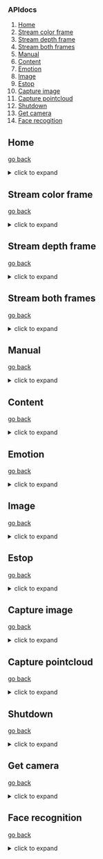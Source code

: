 ### APIdocs

1. [Home](#Home)
2. [Stream color frame](#Stream-color-frame)
3. [Stream depth frame](#Stream-depth-frame)
4. [Stream both frames](#Stream-both-frames)
5. [Manual](#Manual)
6. [Content](#Content)
7. [Emotion](#Emotion)
8. [Image](#Image)
9. [Estop](#Estop)
10. [Capture image](#Capture-image)
11. [Capture pointcloud](#Capture-pointcloud)
12. [Shutdown](#Shutdown)
13. [Get camera](#Get-camera)
14. [Face recogition](#Face-recognition)

## Home
[go back](#APIdocs)
<details><summary>click to expand</summary>
<p>

  Home page
* **URL:** `/`
* **Method:** `GET`
*  **URL Params:**
   **Required:**`None`
   **Optional:**`None`
* **Query Params:**`None`
* **Success Response:**
  * **Code:** 200 <br />
    **Content:** `home.html`
* **Error Response:**
  * **Code:** `None` <br />
    **Content:** `None`
* **Sample Call:**
* **Notes:**
  Check server is alive or not.
</p>
</details>

## Stream color frame
[go back](#APIdocs)
<details><summary>click to expand</summary>
<p>

  Response color frame from depth camera
* **URL:** `/color`
* **Method:** `GET`
*  **URL Params:**
   **Required:**`None`
   **Optional:**`None`
* **Query Params:**`None`
* **Success Response:**
  * **Code:** `None` <br />
    **Content:** streaming color frame
* **Error Response:**
  * **Code:** `None` <br />
    **Content:** `None`
* **Sample Call:**
* **Notes:**
  Get color frame of depth camera real-time
</p>
</details>

## Stream depth frame
[go back](#APIdocs)
<details><summary>click to expand</summary>
<p>

  Response depth frame from depth camera
* **URL:** `/depth`
* **Method:** `GET`
*  **URL Params:**
   **Required:**`None`
   **Optional:**`None`
* **Query Params:**`None`
* **Success Response:**
  * **Code:** `None` <br />
    **Content:** streaming depth frame
* **Error Response:**
  * **Code:** `None` <br />
    **Content:** `None`
* **Sample Call:**
* **Notes:**
  Get depth frame of depth camera real-time
</p>
</details>

## Stream both frames
[go back](#APIdocs)
<details><summary>click to expand</summary>
<p>

  Response depth frame and color frame stack together
* **URL:** `/both`
* **Method:** `GET`
*  **URL Params:**
   **Required:**`None`
   **Optional:**`None`
* **Query Params:**`None`
* **Success Response:**
  * **Code:** `None` <br />
    **Content:** depth frame and color frame of depth camera
* **Error Response:**
  * **Code:** `None` <br />
    **Content:** `None`
* **Sample Call:**
* **Notes:**
  Get depth frame and color frame of depth camera real-time
</p>
</details>

## Manual
[go back](#APIdocs)
<details><summary>click to expand</summary>
<p>

  Return a GUI as manual panel for controlling
* **URL:** `/manual`
------
* **Method:** `GET`
*  **URL Params:**
   **Required:**`None`
   **Optional:**`None`
* **Query Params:**`None`
* **Success Response:**
  * **Code:** 200 <br />
    **Content:** `manual.html`
* **Error Response:**
  * **Code:** `None` <br />
    **Content:** `None`
* **Sample Call:**
* **Notes:**
  `estop` value in database will be readed and update in `manual.html` template as by `jinja2`
------
* **Method:** `POST`
*  **URL Params:**
   **Required:**`None`
   **Optional:**`None`
* **Query Params:**`None`
* **Web Form:**
```
<form action = "{{ url_for('manual') }}" method = 'POST'>
  <input type = 'hidden' name = 'command' id = 'command'  value = [your-command]>
  <button class="btn btn-primary">&#8593;</button>
</form>
```
* **Success Response:**
  * **Code:** 301 <br />
    **Content:** Redirect to `manual.html`
* **Error Response:**
  * **Code:** 401 <br />
    **Content:** 401,Command Not Found
* **Sample Call:**
* **Notes:**
  `estop` value in database will be readed and update in `manual.html` template as by `jinja2`
</p>
</details>

## Content
[go back](#APIdocs)
<details><summary>click to expand</summary>
<p>

  Update content in database
* **URL:** `/content`
* **Method:** `POST`
*  **URL Params:**
   **Required:**`None`
   **Optional:**`None`
* **Query Params:**`None`
* **Web Form:**
```
 <form action = "{{ url_for('content') }}" method = 'POST'>
  <input class="form-control form-control-lg" type="text" placeholder = "What you wanna say?" name = "content">
  <small class="form-text text-muted">.</small>     
  <button type="submit" class="btn btn-primary mb-2">say it!</button>
</form> 
```
* **Success Response:**
  * **Code:** 200 <br />
    **Content:** Render `manual.html` template
* **Error Response:**
  * **Code:** `None` <br />
    **Content:** `None`
* **Sample Call:**
* **Notes:**
  `estop` value in database will be readed and update in `manual.html` template as by `jinja2`
</p>
</details>

## Emotion
[go back](#APIdocs)
<details><summary>click to expand</summary>
<p>

  Update Emotiton in database
* **URL:** `/emotion`
* **Method:** `POST`
*  **URL Params:**
   **Required:**`None`
   **Optional:**`None`
* **Query Params:**`None`
* **Web Form:**
```
<form action = "{{ url_for('emotion') }}" method = 'POST'>
  <input type = 'hidden' name = 'emotion' value = '[your-emotion]'>
  <button type="submit" class="btn btn-secondary" style="font-size:50px">&#128564;</button>
</form>
```
* **Success Response:**
  * **Code:** 200 <br />
    **Content:** Render `manual.html` template
* **Error Response:**
  * **Code:** `None` <br />
    **Content:** `None`
* **Sample Call:**
* **Notes:**
  `estop` value in database will be readed and update in `manual.html` template as by `jinja2`,emotion display a .gif
</p>
</details>

## Image
[go back](#APIdocs)
<details><summary>click to expand</summary>
<p>

  Update Image in database
* **URL:** `/image`
* **Method:** `POST`
*  **URL Params:**
   **Required:**`None`
   **Optional:**`None`
* **Query Params:**`None`
* **Web Form:**
```
<form action = "{{ url_for('image') }}" method = 'POST'>
  <input type = 'hidden' name = 'image' value = 'straightface'>
  <button type="submit" class="btn btn-secondary" style="font-size:50px">&#128528;</button>
</form>
```
* **Success Response:**
  * **Code:** 200 <br />
    **Content:** Render `manual.html` template
* **Error Response:**
  * **Code:** `None` <br />
    **Content:** `None`
* **Sample Call:**
* **Notes:**
  `estop` value in database will be readed and update in `manual.html` template as by `jinja2`, image display a .png or .jpg file.
</p>
</details>

## Estop
[go back](#APIdocs)
<details><summary>click to expand</summary>
<p>

  Update estop value in database, if estop=0 update estop=1 else udpate estop=0
* **URL:** `/estop`
* **Method:** `POST`
*  **URL Params:**
   **Required:**`None`
   **Optional:**`None`
* **Query Params:**`None`
* **Web Form:**
```
<form action = "{{ url_for('estop') }}" method = 'POST'>
  <small class="form-text text-muted">.</small>
  <p class = 'text-center'>
      {% if estop == True %}
          <button type="Estop" class="btn btn-danger mb-4">ESTOP</button>
      {% else %}
          <button type="Estop" class="btn btn-primary mb-6">ESTOP</button>
      {% endif %}
  </p>
</form>
```
* **Success Response:**
  * **Code:** 200 <br />
    **Content:** Render `manual.html` template
  * **Code:** 201 <br />
    **Content:** Render `manual.html` template
* **Error Response:**
  * **Code:** `None` <br />
    **Content:** `None`
* **Sample Call:**
* **Notes:**
  Color of estop button will change, blue if estop=0 red if estop=1
</p>
</details>

## Capture image
[go back](#APIdocs)
<details><summary>click to expand</summary>
<p>

  Capture current frame of robot's camera
* **URL:** `/capture_img`
* **Method:** `POST`
*  **URL Params:**
   **Required:**`None`
   **Optional:**`None`
* **Query Params:**`None`
* **Web Form:**
```
<form action = "{{ url_for('capture_img') }}" method = 'POST'>
    <input type = 'hidden' name = 'capture image'>
    <button class="btn btn-primary mb-2">cap img</button>
</form>
```
* **Success Response:**
  * **Code:** 200 <br />
    **Content:** Render `manual.html` template
* **Error Response:**
  * **Code:** `None` <br />
    **Content:** `None`
* **Sample Call:**
* **Notes:**
  `estop` value in database will be readed and update in `manual.html` template as by `jinja2`
</p>
</details>

## Capture pointcloud
[go back](#APIdocs)
<details><summary>click to expand</summary>
<p>

  Capture current pointcloud (depth-frame) of robot's camera
* **URL:** `/capture_pointcloud`
* **Method:** `POST`
*  **URL Params:**
   **Required:**`None`
   **Optional:**`None`
* **Query Params:**`None`
* **Web Form:**
```
<form action = "{{ url_for('capture_pointcloud') }}" method = 'POST'>
  <input type = 'hidden' name = 'capture pointcloud'>
  <button class="btn btn-primary mb-2">cap pointcloud</button>
</form>
```
* **Success Response:**
  * **Code:** 200 <br />
    **Content:** Render `manual.html` template
* **Error Response:**
  * **Code:** `None` <br />
    **Content:** `None`
* **Sample Call:**
* **Notes:**
  `estop` value in database will be readed and update in `manual.html` template as by `jinja2`
</p>
</details>

## Shutdown
[go back](#APIdocs)
<details><summary>click to expand</summary>
<p>

  Shutdown robot's local flask server
* **URL:** `/shutdown`
* **Method:** `POST`
*  **URL Params:**
   **Required:**`None`
   **Optional:**`None`
* **Query Params:**`None`
* **Web Form:**
```
<form action = "{{ url_for('shutdown') }}" method = 'POST'>
  <button class="btn btn-danger mb-2">shutdown server</button>
</form>
```
* **Success Response:**
  * **Code:** 200 <br />
    **Content:** 'Server shutting down'
* **Error Response:**
  * **Code:** `None` <br />
    **Content:** `None`
* **Sample Call:**
* **Notes:** `None`
</p>
</details>

## Get camera
[go back](#APIdocs)
<details><summary>click to expand</summary>
<p>

  Response serial-camera frame
* **URL:** `/camera`
* **Method:** `GET`
*  **URL Params:**
   **Required:**`None`
   **Optional:**`None`
* **Query Params:**`None`
* **Success Response:**
  * **Code:** `None` <br />
    **Content:** streaming frame of serial-camera
* **Error Response:**
  * **Code:** `None` <br />
    **Content:** `None`
* **Sample Call:**
* **Notes:**
  Get color `RGB` frame of serial-camera real-time, function's name in `routes.py` `get_cam`, Only one device can get the responsem An other need to wait until finish
</p>
</details>

## Face recognition
[go back](#APIdocs)
<details><summary>click to expand</summary>
<p>

  Response face-recognition detected by serial-camera
* **URL:** `/faces`
* **Method:** `GET`
*  **URL Params:**
   **Required:**`None`
   **Optional:**`None`
* **Query Params:**`None`
* **Success Response:**
  * **Code:** `None` <br />
    **Content:** streaming detected face on frame of serial-camera
* **Error Response:**
  * **Code:** `None` <br />
    **Content:** `None`
* **Sample Call:**
* **Notes:**
  face-recognition application, function's name in `routes.py` `get_face`, Only one device can get the responsem An other need to wait until finish
</p>
</details>